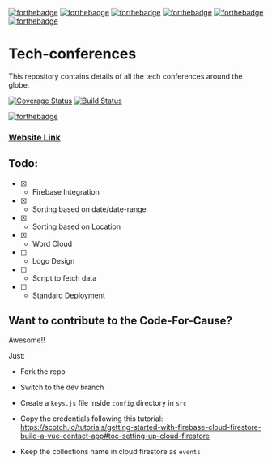 [![forthebadge](https://forthebadge.com/images/badges/powered-by-electricity.svg)](https://forthebadge.com)
[![forthebadge](https://forthebadge.com/images/badges/powered-by-responsibility.svg)](https://forthebadge.com)
[![forthebadge](https://forthebadge.com/images/badges/made-with-javascript.svg)](https://forthebadge.com)
[![forthebadge](https://forthebadge.com/images/badges/uses-html.svg)](https://forthebadge.com)
[![forthebadge](https://forthebadge.com/images/badges/uses-badges.svg)](https://forthebadge.com)
[![forthebadge](https://forthebadge.com/images/badges/fuck-it-ship-it.svg)](https://forthebadge.com)


# Tech-conferences
This repository contains details of all the tech conferences around the globe.

[![Coverage Status](https://coveralls.io/repos/github/code-for-cause/tech-conferences/badge.svg?branch=master)](https://coveralls.io/github/code-for-cause/tech-conferences?branch=master)
[![Build Status](https://travis-ci.org/code-for-cause/tech-conferences.svg?branch=master)](https://travis-ci.org/code-for-cause/tech-conferences)

[![forthebadge](https://forthebadge.com/images/badges/check-it-out.svg)](https://forthebadge.com)

### [Website Link](http://tech-conferences.surge.sh/)


## Todo:

 * [X] - Firebase Integration

 * [X] - Sorting based on date/date-range

 * [X] - Sorting based on Location

 * [X] - Word Cloud
 
 * [ ] - Logo Design
 
 * [ ] - Script to fetch data
 
 * [ ] - Standard Deployment


## Want to contribute to the Code-For-Cause?

 Awesome!! 
 
 Just:
 
   - Fork the repo
   
   - Switch to the dev branch
   
   - Create a `keys.js` file inside `config` directory in `src`
   
   - Copy the credentials following this tutorial: https://scotch.io/tutorials/getting-started-with-firebase-cloud-firestore-build-a-vue-contact-app#toc-setting-up-cloud-firestore
   
   - Keep the collections name in cloud firestore as `events`
